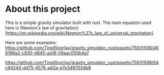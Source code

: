 # About this project
This is a simple gravity simulator built with rust. The main equation used here is (Newton's law of gravitation)[https://en.wikipedia.org/wiki/Newton%27s_law_of_universal_gravitation]. 

Here are some examples:
https://github.com/TiredSnorlax/gravity_simulator_rust/assets/75931598/468188a2-c830-4845-aa18-09aac050b4a7

https://github.com/TiredSnorlax/gravity_simulator_rust/assets/75931598/64c94244-dd75-4576-a42a-e7e3467034b8

